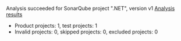 Analysis succeeded for SonarQube project ".NET", version v1 [Analysis results](http://localhost:81/dashboard/index/.NET)
- Product projects: 1, test projects: 1
- Invalid projects: 0, skipped projects: 0, excluded projects: 0
